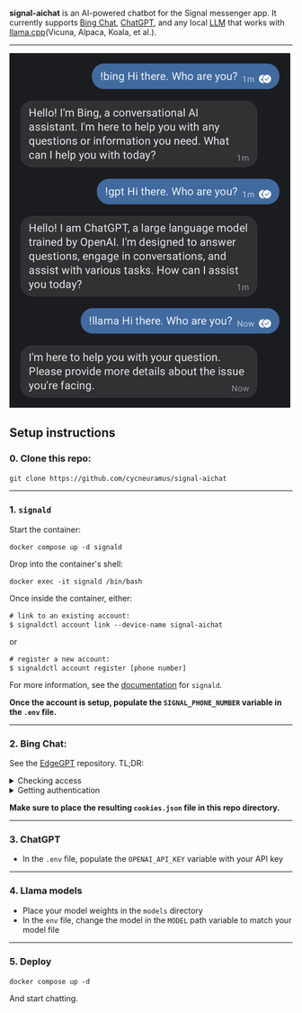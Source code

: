 __signal-aichat__ is an AI-powered chatbot for the Signal messenger app. It currently supports [Bing Chat](https://bing.com/chat), [ChatGPT](https://chat.openai.com/), and any local [LLM](https://en.wikipedia.org/wiki/Large_language_model) that works with [llama.cpp](https://github.com/ggerganov/llama.cpp)(Vicuna, Alpaca, Koala, et al.). 

---

<p>
	<img src="../screenshot.png" width=500 />
</p>

## Setup instructions

### 0. Clone this repo:

`git clone https://github.com/cycneuramus/signal-aichat`

---

### 1. `signald`

Start the container:
```
docker compose up -d signald
```

Drop into the container's shell:

```
docker exec -it signald /bin/bash
```

Once inside the container, either:

```
# link to an existing account:
$ signaldctl account link --device-name signal-aichat
```

or

```
# register a new account:
$ signaldctl account register [phone number]
```

For more information, see the [documentation](https://signald.org/articles/getting-started/) for `signald`.

__Once the account is setup, populate the `SIGNAL_PHONE_NUMBER` variable in the `.env` file.__

---

### 2. Bing Chat:

See the [EdgeGPT](https://github.com/acheong08/EdgeGPT) repository. TL;DR:

<details>
	<summary>
Checking access
	</summary>
- Install the latest version of Microsoft Edge
- Alternatively, you can use any browser and set the user-agent to look like you're using Edge (e.g., `Mozilla/5.0 (Windows NT 10.0; Win64; x64) AppleWebKit/537.36 (KHTML, like Gecko) Chrome/111.0.0.0 Safari/537.36 Edg/111.0.1661.51`). You can do this easily with an extension like "User-Agent Switcher and Manager" for [Chrome](https://chrome.google.com/webstore/detail/user-agent-switcher-and-m/bhchdcejhohfmigjafbampogmaanbfkg) and [Firefox](https://addons.mozilla.org/en-US/firefox/addon/user-agent-string-switcher/).
- Open [bing.com/chat](https://bing.com/chat)
- If you see a chat feature, you are good to go
</details>

<details>
	<summary>
Getting authentication
	</summary>
- Install the cookie editor extension for [Chrome](https://chrome.google.com/webstore/detail/cookie-editor/hlkenndednhfkekhgcdicdfddnkalmdm) or [Firefox](https://addons.mozilla.org/en-US/firefox/addon/cookie-editor/)
- Go to `bing.com`
- Open the extension
- Click "Export" on the bottom right, then "Export as JSON" (this saves your cookies to the clipboard)
- Paste your cookies into a file named `cookies.json`
</details>

__Make sure to place the resulting `cookies.json` file in this repo directory.__

---

### 3. ChatGPT

+ In the `.env` file, populate the `OPENAI_API_KEY` variable with your API key

---

### 4. Llama models

+ Place your model weights in the `models` directory
+ In the `env` file, change the model in the `MODEL` path variable to match your model file

---

### 5. Deploy

`docker compose up -d`

And start chatting.
